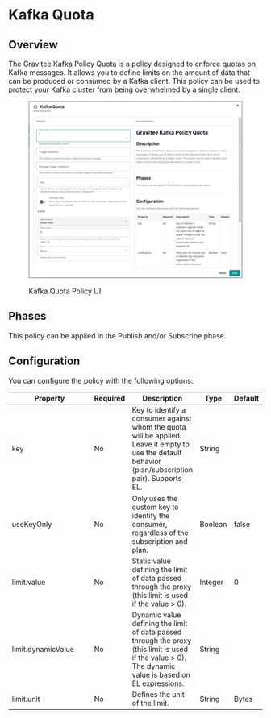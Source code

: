 # Kafka Quota

## Overview <a href="#user-content-description" id="user-content-description"></a>

The Gravitee Kafka Policy Quota is a policy designed to enforce quotas on Kafka messages. It allows you to define limits on the amount of data that can be produced or consumed by a Kafka client. This policy can be used to protect your Kafka cluster from being overwhelmed by a single client.

<figure><img src="../../../.gitbook/assets/image (197).png" alt=""><figcaption><p>Kafka Quota Policy UI</p></figcaption></figure>

## Phases <a href="#user-content-phases" id="user-content-phases"></a>

This policy can be applied in the Publish and/or Subscribe phase.

## Configuration <a href="#user-content-configuration" id="user-content-configuration"></a>

You can configure the policy with the following options:

<table><thead><tr><th width="231">Property</th><th>Required</th><th>Description</th><th>Type</th><th>Default</th></tr></thead><tbody><tr><td>key</td><td>No</td><td>Key to identify a consumer against whom the quota will be applied. Leave it empty to use the default behavior (plan/subscription pair). Supports EL.</td><td>String</td><td></td></tr><tr><td>useKeyOnly</td><td>No</td><td>Only uses the custom key to identify the consumer, regardless of the subscription and plan.</td><td>Boolean</td><td>false</td></tr><tr><td>limit.value</td><td>No</td><td>Static value defining the limit of data passed through the proxy (this limit is used if the value > 0).</td><td>Integer</td><td>0</td></tr><tr><td>limit.dynamicValue</td><td>No</td><td>Dynamic value defining the limit of data passed through the proxy (this limit is used if the value > 0). The dynamic value is based on EL expressions.</td><td>String</td><td></td></tr><tr><td>limit.unit</td><td>No</td><td>Defines the unit of the limit.</td><td>String</td><td>Bytes</td></tr></tbody></table>
